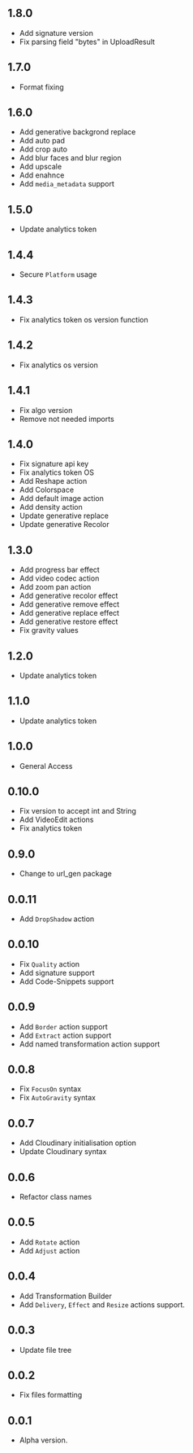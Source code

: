 ## 1.8.0
- Add signature version
- Fix parsing field "bytes" in UploadResult

## 1.7.0
- Format fixing

## 1.6.0
- Add generative backgrond replace 
- Add auto pad 
- Add crop auto 
- Add blur faces and blur region 
- Add upscale 
- Add enahnce 
- Add `media_metadata` support

## 1.5.0
- Update analytics token

## 1.4.4
- Secure `Platform` usage

## 1.4.3
- Fix analytics token os version function

## 1.4.2
- Fix analytics os version

## 1.4.1
- Fix algo version
- Remove not needed imports

## 1.4.0
- Fix signature api key
- Fix analytics token OS
- Add Reshape action
- Add Colorspace
- Add default image action
- Add density action
- Update generative replace
- Update generative Recolor

## 1.3.0
- Add progress bar effect
- Add video codec action
- Add zoom pan action
- Add generative recolor effect
- Add generative remove effect
- Add generative replace effect
- Add generative restore effect
- Fix gravity values

## 1.2.0
- Update analytics token

## 1.1.0
- Update analytics token

## 1.0.0
- General Access

## 0.10.0
- Fix version to accept int and String
- Add VideoEdit actions
- Fix analytics token

## 0.9.0
- Change to url_gen package

## 0.0.11
- Add `DropShadow` action

## 0.0.10 
- Fix `Quality` action 
- Add signature support 
- Add Code-Snippets support

## 0.0.9
- Add `Border` action support
- Add `Extract` action support
- Add named transformation action support

## 0.0.8
- Fix `FocusOn` syntax
- Fix `AutoGravity` syntax

## 0.0.7
- Add Cloudinary initialisation option
- Update Cloudinary syntax

## 0.0.6
- Refactor class names

## 0.0.5
- Add `Rotate` action
- Add `Adjust` action

## 0.0.4
- Add Transformation Builder
- Add `Delivery`, `Effect` and `Resize` actions support.

## 0.0.3
- Update file tree

## 0.0.2
- Fix files formatting

## 0.0.1
- Alpha version.
